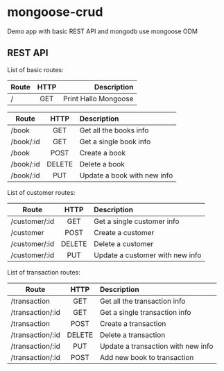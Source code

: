 # mongoose-crud
Demo app with basic REST API and mongodb use mongoose ODM

## REST API

List of basic routes:

| Route            | HTTP          | Description      |
| ------------- |:-------------:| ----------------:|
| /    | GET           | Print     Hallo Mongoose     |


| Route             | HTTP          | Description      |
| -------------     |:-------------:| :----------------|
| /book          |GET            | Get all the books info    |
| /book/:id      |GET            | Get a single book info     |
| /book         |POST           | Create a book|
| /book/:id      |DELETE         | Delete a book|
| /book/:id      |PUT            | Update a book with new info |

List of customer routes:

| Route             | HTTP          | Description      |
| -------------     |:-------------:| :----------------|
| /customer/:id      |GET            | Get a single customer info     |
| /customer         |POST           | Create a customer|
| /customer/:id      |DELETE         | Delete a customer|
| /customer/:id      |PUT            | Update a customer with new info |

List of transaction routes:

| Route             | HTTP          | Description      |
| -------------     |:-------------:| :----------------|
| /transaction          |GET            | Get all the transaction info    |
| /transaction/:id      |GET            | Get a single transaction info     |
| /transaction         |POST           | Create a transaction|
| /transaction/:id      |DELETE         | Delete a transaction|
| /transaction/:id      |PUT            | Update a transaction with new info |
| /transaction/:id      |POST            | Add new book to transaction |